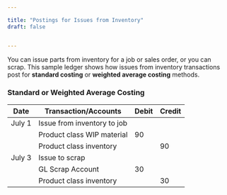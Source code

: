 ```yaml
---

title: "Postings for Issues from Inventory"
draft: false


---
```


You can issue parts from inventory for a job or sales order, or you can scrap. This sample ledger shows how issues from inventory transactions post for **standard costing** or **weighted average costing** methods.

### Standard or Weighted Average Costing

| **Date**   | **Transaction/Accounts**               | **Debit** | **Credit** |
|------------|----------------------------------------|-----------|------------|
| July 1     | Issue from inventory to job           |           |            |
|            | Product class WIP material             | 90        |            |
|            | Product class inventory               |           | 90         |
| July 3     | Issue to scrap                         |           |            |
|            | GL Scrap Account                       | 30        |            |
|            | Product class inventory               |           | 30         |

